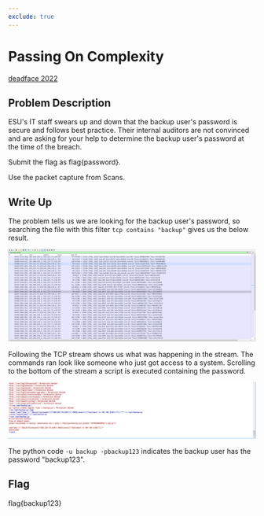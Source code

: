```yaml
---
exclude: true
---
```

# Passing On Complexity

[deadface 2022](..)  

## Problem Description

ESU's IT staff swears up and down that the backup user's password is secure and follows best practice. Their internal auditors are not convinced and are asking for your help to determine the backup user's password at the time of the breach.

Submit the flag as flag{password}.

Use the packet capture from Scans.

## Write Up

The problem tells us we are looking for the backup user's password, so searching the file with this filter `tcp contains "backup"` gives us the below result.

![PCAP filtered for backup](backupFiltered.PNG "Backup filter in place")



Following the TCP stream shows us what was happening in the stream. The commands ran look like someone who just got access to a system. Scrolling to the bottom of the stream a script is executed containing the password.

![PCAP with backup password](backupPassword.PNG "Backup password shown")



The python code `-u backup -pbackup123` indicates the backup user has the password "backup123".

## Flag

flag{backup123}

